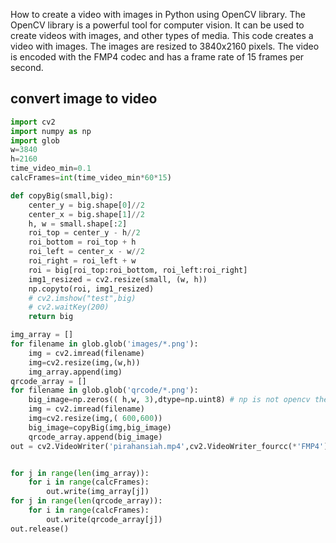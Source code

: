 How to create a video with images in Python using OpenCV library. The OpenCV library is a powerful tool for computer vision. It can be used to create videos with images, and other types of media. This code creates a video with images. The images are resized to 3840x2160 pixels. The video is encoded with the FMP4 codec and has a frame rate of 15 frames per second.

## convert image to video 
```python
import cv2
import numpy as np
import glob
w=3840
h=2160
time_video_min=0.1
calcFrames=int(time_video_min*60*15)

def copyBig(small,big):
    center_y = big.shape[0]//2
    center_x = big.shape[1]//2
    h, w = small.shape[:2]
    roi_top = center_y - h//2
    roi_bottom = roi_top + h
    roi_left = center_x - w//2
    roi_right = roi_left + w
    roi = big[roi_top:roi_bottom, roi_left:roi_right]
    img1_resized = cv2.resize(small, (w, h)) 
    np.copyto(roi, img1_resized)
    # cv2.imshow("test",big)
    # cv2.waitKey(200)
    return big

img_array = []
for filename in glob.glob('images/*.png'):
    img = cv2.imread(filename)
    img=cv2.resize(img,(w,h))
    img_array.append(img)
qrcode_array = []
for filename in glob.glob('qrcode/*.png'):
    big_image=np.zeros(( h,w, 3),dtype=np.uint8) # np is not opencv the h,w is w,h
    img = cv2.imread(filename)
    img=cv2.resize(img,( 600,600))
    big_image=copyBig(img,big_image)
    qrcode_array.append(big_image)
out = cv2.VideoWriter('pirahansiah.mp4',cv2.VideoWriter_fourcc(*'FMP4'), 15,(w,h))


for j in range(len(img_array)): 
    for i in range(calcFrames):
        out.write(img_array[j])
for j in range(len(qrcode_array)): 
    for i in range(calcFrames):
        out.write(qrcode_array[j])
out.release()
```
